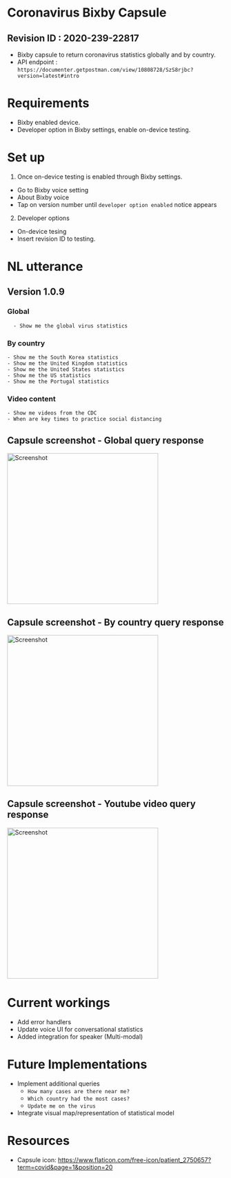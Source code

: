 # Coronavirus Bixby Capsule
 ## Revision ID : 2020-239-22817
 - Bixby capsule to return coronavirus statistics globally and by country.
 - API endpoint : `https://documenter.getpostman.com/view/10808728/SzS8rjbc?version=latest#intro`

# Requirements
 - Bixby enabled device.
 - Developer option in Bixby settings, enable on-device testing. 

# Set up
 1. Once on-device testing is enabled through Bixby settings.
   - Go to Bixby voice setting
   - About Bixby voice
   - Tap on version number until `developer option enabled` notice appears
 2. Developer options
   - On-device tesing
   - Insert revision ID to testing.

# NL utterance
 ## Version 1.0.9
  ### Global
      - Show me the global virus statistics
  ### By country
    - Show me the South Korea statistics
    - Show me the United Kingdom statistics
    - Show me the United States statistics
    - Show me the US statistics
    - Show me the Portugal statistics
  ### Video content
    - Show me videos from the CDC
    - When are key times to practice social distancing

 ## Capsule screenshot - Global query response
 <img src="playground.covid19/screenshots/version1.jpg" alt="Screenshot" width="350"/>
 
 ## Capsule screenshot - By country query response
 <img src="playground.covid19/screenshots/version2.jpg" alt="Screenshot" width="350"/>

  ## Capsule screenshot - Youtube video query response
 <img src="playground.covid19/screenshots/version3.jpg" alt="Screenshot" width="350"/>

# Current workings
 - Add error handlers
 - Update voice UI for conversational statistics
 - Added integration for speaker (Multi-modal)

# Future Implementations
 - Implement additional queries
    - `How many cases are there near me?`
    - `Which country had the most cases?`
    - `Update me on the virus`
 - Integrate visual map/representation of statistical model

# Resources
 - Capsule icon: https://www.flaticon.com/free-icon/patient_2750657?term=covid&page=1&position=20 

